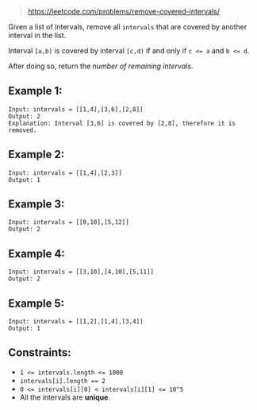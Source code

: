 > https://leetcode.com/problems/remove-covered-intervals/

Given a list of intervals, remove all `intervals` that are covered by another interval in the list.

Interval `[a,b)` is covered by interval `[c,d)` if and only if `c <= a` and `b <= d`.

After doing so, return the _number of remaining intervals_.

## Example 1:

```
Input: intervals = [[1,4],[3,6],[2,8]]
Output: 2
Explanation: Interval [3,6] is covered by [2,8], therefore it is removed.
```

## Example 2:

```
Input: intervals = [[1,4],[2,3]]
Output: 1
```

## Example 3:

```
Input: intervals = [[0,10],[5,12]]
Output: 2
```

## Example 4:

```
Input: intervals = [[3,10],[4,10],[5,11]]
Output: 2
```

## Example 5:

```
Input: intervals = [[1,2],[1,4],[3,4]]
Output: 1
```

## Constraints:

- `1 <= intervals.length <= 1000`
- `intervals[i].length == 2`
- `0 <= intervals[i][0] < intervals[i][1] <= 10^5`
- All the intervals are **unique**.
